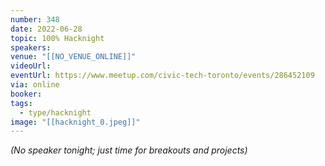 ```yaml
---
number: 348
date: 2022-06-28
topic: 100% Hacknight
speakers:
venue: "[[NO_VENUE_ONLINE]]"
videoUrl:
eventUrl: https://www.meetup.com/civic-tech-toronto/events/286452109
via: online
booker:
tags:
  - type/hacknight
image: "[[hacknight_0.jpeg]]"
---
```


*(No speaker tonight; just time for breakouts and projects)*
